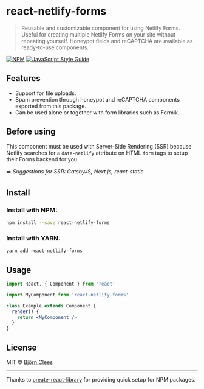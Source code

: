 # react-netlify-forms

> Reusable and customizable component for using Netlify Forms. Useful for creating multiple Netlify Forms on your site without repeating yourself. Honeypot fields and reCAPTCHA are available as ready-to-use components.

[![NPM](https://img.shields.io/npm/v/react-netlify-forms.svg)](https://www.npmjs.com/package/react-netlify-forms) [![JavaScript Style Guide](https://img.shields.io/badge/code_style-standard-brightgreen.svg)](https://standardjs.com)

## Features

- Support for file uploads.
- Spam prevention through honeypot and reCAPTCHA components exported from this package.
- Can be used alone or together with form libraries such as Formik.

<Alert variant='muted'>

## Before using

This component must be used with Server-Side Rendering (SSR) because Netlify
searches for a `data-netlify` attribute on HTML `form` tags to setup their
Forms backend for you.

➡️ _Suggestions for SSR: GatsbyJS, Next.js, react-static_

</Alert>

## Install

### Install with NPM:

```bash
npm install --save react-netlify-forms
```

### Install with YARN:

```bash
yarn add react-netlify-forms
```

## Usage

```jsx
import React, { Component } from 'react'

import MyComponent from 'react-netlify-forms'

class Example extends Component {
  render() {
    return <MyComponent />
  }
}
```

## License

MIT © [Björn Clees](https://github.com/Pyrax)

---

Thanks to [create-react-library](https://www.npmjs.com/package/create-react-library) for providing quick setup for NPM packages.

